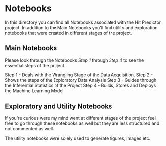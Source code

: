 # Notebooks

In this directory you can find all Notebooks associated with the Hit Predictor project. In addition to the Main Notebooks you'll find utility and exploration notebooks that were created in different stages of the project.

## Main Notebooks

Please look through the Notebooks _Step 1_ through _Step 4_ to see the essential steps of the project.

Step 1 - Deals with the Wrangling Stage of the Data Acquisition.
Step 2 - Shows the steps of the Exploratory Data Analysis
Step 3 - Guides through the Inferential Statistics of the Project
Step 4 - Builds, Stores and Deploys the Machine Learning Model

## Exploratory and Utility Notebooks

If you're curious were my mind went at different stages of the project feel free to go through these notebooks as well but they are less structured and not commented as well.

The utility notebooks were solely used to generate figures, images etc.
